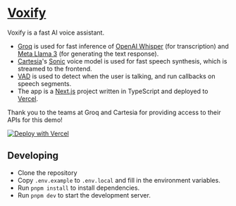 # [Voxify](https://swift-ai.vercel.app)

Voxify is a fast AI voice assistant.

-   [Groq](https://groq.com) is used for fast inference of [OpenAI Whisper](https://github.com/openai/whisper) (for transcription) and [Meta Llama 3](https://llama.meta.com/llama3/) (for generating the text response).
-   [Cartesia](https://cartesia.ai)'s [Sonic](https://cartesia.ai/sonic) voice model is used for fast speech synthesis, which is streamed to the frontend.
-   [VAD](https://www.vad.ricky0123.com/) is used to detect when the user is talking, and run callbacks on speech segments.
-   The app is a [Next.js](https://nextjs.org) project written in TypeScript and deployed to [Vercel](https://vercel.com).

Thank you to the teams at Groq and Cartesia for providing access to their APIs for this demo!

[![Deploy with Vercel](https://vercel.com/button)](https://vercel.com/new/clone?repository-url=https%3A%2F%2Fgithub.com%2Fai-ng%2Fswift&env=GROQ_API_KEY,CARTESIA_API_KEY&envDescription=Groq%20and%20Cartesia's%20APIs%20are%20used%20for%20transcription%2C%20text%20generation%2C%20and%20speech%20synthesis.&project-name=swift&repository-name=swift&demo-title=Swift&demo-description=A%20fast%2C%20open-source%20voice%20assistant%20powered%20by%20Groq%2C%20Cartesia%2C%20and%20Vercel.&demo-url=https%3A%2F%2Fswift-ai.vercel.app&demo-image=https%3A%2F%2Fswift-ai.vercel.app%2Fopengraph-image.png)

## Developing

-   Clone the repository
-   Copy `.env.example` to `.env.local` and fill in the environment variables.
-   Run `pnpm install` to install dependencies.
-   Run `pnpm dev` to start the development server.

